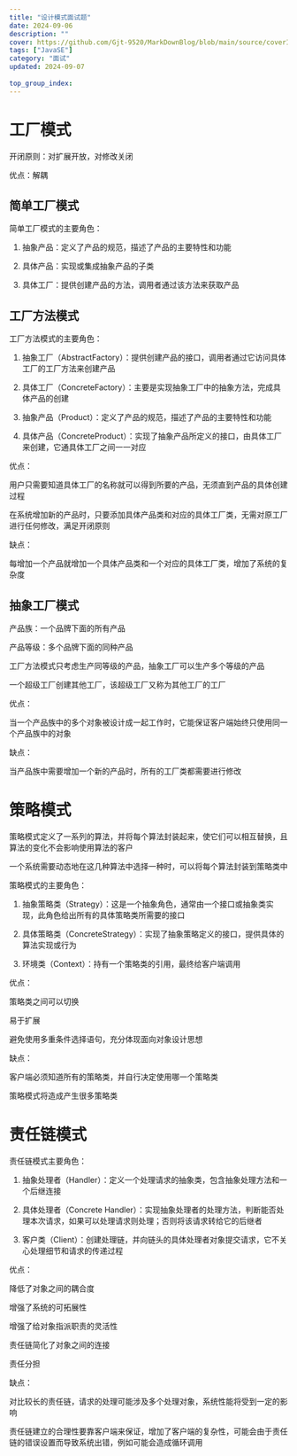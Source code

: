 ```yaml
---
title: "设计模式面试题"
date: 2024-09-06
description: ""
cover: https://github.com/Gjt-9520/MarkDownBlog/blob/main/source/coverImages/Bimage-135/Bimage122.jpg?raw=true
tags: ["JavaSE"]
category: "面试"
updated: 2024-09-07
  
top_group_index: 
---
```


# 工厂模式

开闭原则：对扩展开放，对修改关闭

优点：解耦

## 简单工厂模式

简单工厂模式的主要角色：

1. 抽象产品：定义了产品的规范，描述了产品的主要特性和功能

2. 具体产品：实现或集成抽象产品的子类

3. 具体工厂：提供创建产品的方法，调用者通过该方法来获取产品

## 工厂方法模式

工厂方法模式的主要角色：

1. 抽象工厂（AbstractFactory）：提供创建产品的接口，调用者通过它访问具体工厂的工厂方法来创建产品

2. 具体工厂（ConcreteFactory）：主要是实现抽象工厂中的抽象方法，完成具体产品的创建

3. 抽象产品（Product）：定义了产品的规范，描述了产品的主要特性和功能

4. 具体产品（ConcreteProduct）：实现了抽象产品所定义的接口，由具体工厂来创建，它通具体工厂之间一一对应

优点：

用户只需要知道具体工厂的名称就可以得到所要的产品，无须直到产品的具体创建过程

在系统增加新的产品时，只要添加具体产品类和对应的具体工厂类，无需对原工厂进行任何修改，满足开闭原则

缺点：

每增加一个产品就增加一个具体产品类和一个对应的具体工厂类，增加了系统的复杂度

## 抽象工厂模式

产品族：一个品牌下面的所有产品

产品等级：多个品牌下面的同种产品

工厂方法模式只考虑生产同等级的产品，抽象工厂可以生产多个等级的产品

一个超级工厂创建其他工厂，该超级工厂又称为其他工厂的工厂

优点：

当一个产品族中的多个对象被设计成一起工作时，它能保证客户端始终只使用同一个产品族中的对象

缺点：

当产品族中需要增加一个新的产品时，所有的工厂类都需要进行修改

# 策略模式

策略模式定义了一系列的算法，并将每个算法封装起来，使它们可以相互替换，且算法的变化不会影响使用算法的客户

一个系统需要动态地在这几种算法中选择一种时，可以将每个算法封装到策略类中

策略模式的主要角色：

1. 抽象策略类（Strategy）：这是一个抽象角色，通常由一个接口或抽象类实现，此角色给出所有的具体策略类所需要的接口

2. 具体策略类（ConcreteStrategy）：实现了抽象策略定义的接口，提供具体的算法实现或行为

3. 环境类（Context）：持有一个策略类的引用，最终给客户端调用

优点：

策略类之间可以切换

易于扩展

避免使用多重条件选择语句，充分体现面向对象设计思想

缺点：

客户端必须知道所有的策略类，并自行决定使用哪一个策略类

策略模式将造成产生很多策略类

# 责任链模式

责任链模式主要角色：

1. 抽象处理者（Handler）：定义一个处理请求的抽象类，包含抽象处理方法和一个后继连接

2. 具体处理者（Concrete Handler）：实现抽象处理者的处理方法，判断能否处理本次请求，如果可以处理请求则处理；否则将该请求转给它的后继者

3. 客户类（Client）：创建处理链，并向链头的具体处理者对象提交请求，它不关心处理细节和请求的传递过程

优点：

降低了对象之间的耦合度

增强了系统的可拓展性

增强了给对象指派职责的灵活性

责任链简化了对象之间的连接

责任分担

缺点：

对比较长的责任链，请求的处理可能涉及多个处理对象，系统性能将受到一定的影响

责任链建立的合理性要靠客户端来保证，增加了客户端的复杂性，可能会由于责任链的错误设置而导致系统出错，例如可能会造成循环调用


